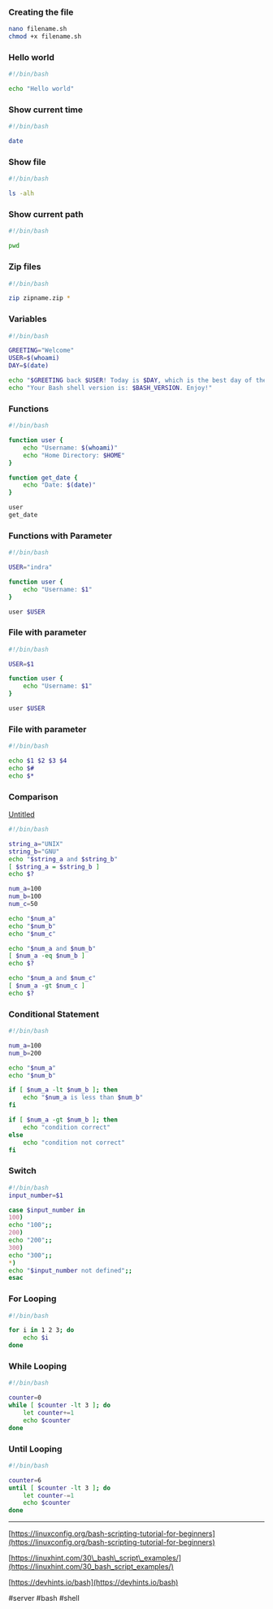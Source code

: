 ### Creating the file

```bash
nano filename.sh
chmod +x filename.sh
```

### Hello world

```bash
#!/bin/bash

echo "Hello world"
```

### Show current time

```bash
#!/bin/bash

date
```

### Show file

```bash
#!/bin/bash

ls -alh
```

### Show current path

```bash
#!/bin/bash

pwd
```

### Zip files

```bash
#!/bin/bash

zip zipname.zip *
```

### Variables

```bash
#!/bin/bash

GREETING="Welcome"
USER=$(whoami)
DAY=$(date)

echo "$GREETING back $USER! Today is $DAY, which is the best day of the entire week!"
echo "Your Bash shell version is: $BASH_VERSION. Enjoy!"
```

### Functions

```bash
#!/bin/bash

function user {
	echo "Username: $(whoami)"
	echo "Home Directory: $HOME"
}

function get_date {
	echo "Date: $(date)"
}

user
get_date
```

### Functions with Parameter

```bash
#!/bin/bash

USER="indra"

function user {
	echo "Username: $1"
}

user $USER

```

### File with parameter

```bash
#!/bin/bash

USER=$1

function user {
	echo "Username: $1"
}

user $USER
```

### File with parameter

```bash
#!/bin/bash

echo $1 $2 $3 $4
echo $#
echo $*
```

### Comparison

[Untitled](https://www.notion.so/e9f13080370d4daa968b379ad9e6f9ea)

```bash
#!/bin/bash

string_a="UNIX"
string_b="GNU"
echo "$string_a and $string_b"
[ $string_a = $string_b ]
echo $?

num_a=100
num_b=100
num_c=50

echo "$num_a"
echo "$num_b"
echo "$num_c"

echo "$num_a and $num_b"
[ $num_a -eq $num_b ]
echo $?

echo "$num_a and $num_c"
[ $num_a -gt $num_c ]
echo $?
```

### Conditional Statement

```bash
#!/bin/bash

num_a=100
num_b=200

echo "$num_a"
echo "$num_b"

if [ $num_a -lt $num_b ]; then
	echo "$num_a is less than $num_b"
fi

if [ $num_a -gt $num_b ]; then
	echo "condition correct"
else 
	echo "condition not correct"
fi

```

### Switch

```bash
#!/bin/bash
input_number=$1

case $input_number in 
100)
echo "100";;
200)
echo "200";;
300)
echo "300";;
*)
echo "$input_number not defined";;
esac

```

### For Looping

```bash
#!/bin/bash

for i in 1 2 3; do
	echo $i
done
```

### While Looping

```bash
#!/bin/bash

counter=0
while [ $counter -lt 3 ]; do
	let counter+=1
	echo $counter
done
```

### Until Looping

```bash
#!/bin/bash

counter=6
until [ $counter -lt 3 ]; do
	let counter-=1
	echo $counter
done
```

---

[](https://linuxconfig.org/bash-scripting-tutorial-for-beginners)[https://linuxconfig.org/bash-scripting-tutorial-for-beginners](https://linuxconfig.org/bash-scripting-tutorial-for-beginners)

[](https://linuxhint.com/30_bash_script_examples/)[https://linuxhint.com/30\_bash\_script\_examples/](https://linuxhint.com/30_bash_script_examples/)

[](https://devhints.io/bash)[https://devhints.io/bash](https://devhints.io/bash)

#server #bash #shell 